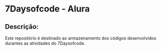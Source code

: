 # 7Daysofcode - Alura

## Descrição:

Este repositório é destinado ao armazenamento dos códigos desenvolvidos durantes as atividades do 7Daysofcode.